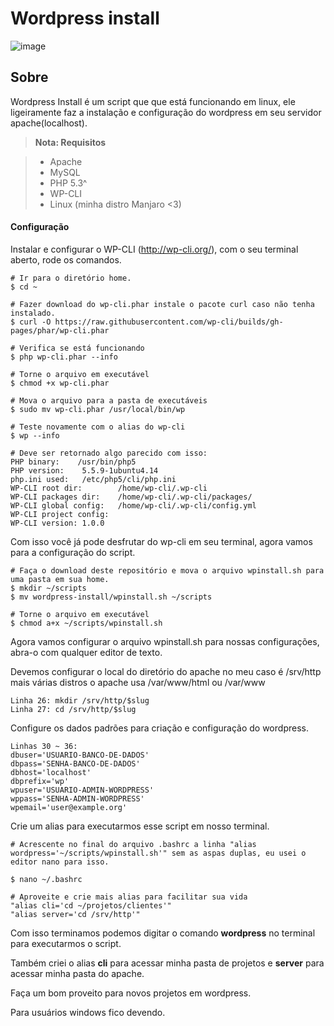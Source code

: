 Wordpress install
===================
![image](https://img.shields.io/badge/maintained-no!%20(as%20of%202017)-red)

Sobre
-------------

Wordpress Install é um script que que está funcionando em linux, ele ligeiramente faz a instalação e configuração do wordpress em seu servidor apache(localhost).

> **Nota: Requisitos**

> - Apache
> - MySQL
> - PHP 5.3^
> - WP-CLI
> - Linux (minha distro Manjaro <3)

#### <i class="icon-file"></i> Configuração



Instalar e configurar o WP-CLI (http://wp-cli.org/), com o seu terminal aberto, rode os comandos.

```
# Ir para o diretório home.
$ cd ~

# Fazer download do wp-cli.phar instale o pacote curl caso não tenha instalado.
$ curl -O https://raw.githubusercontent.com/wp-cli/builds/gh-pages/phar/wp-cli.phar

# Verifica se está funcionando
$ php wp-cli.phar --info

# Torne o arquivo em executável
$ chmod +x wp-cli.phar

# Mova o arquivo para a pasta de executáveis
$ sudo mv wp-cli.phar /usr/local/bin/wp

# Teste novamente com o alias do wp-cli
$ wp --info

# Deve ser retornado algo parecido com isso:
PHP binary:    /usr/bin/php5
PHP version:    5.5.9-1ubuntu4.14
php.ini used:   /etc/php5/cli/php.ini
WP-CLI root dir:        /home/wp-cli/.wp-cli
WP-CLI packages dir:    /home/wp-cli/.wp-cli/packages/
WP-CLI global config:   /home/wp-cli/.wp-cli/config.yml
WP-CLI project config:
WP-CLI version: 1.0.0
```

Com isso você já pode desfrutar do wp-cli em seu terminal, agora vamos para a configuração do script.

```
# Faça o download deste repositório e mova o arquivo wpinstall.sh para uma pasta em sua home.
$ mkdir ~/scripts
$ mv wordpress-install/wpinstall.sh ~/scripts

# Torne o arquivo em executável
$ chmod a+x ~/scripts/wpinstall.sh
```

Agora vamos configurar o arquivo wpinstall.sh para nossas configurações, abra-o com qualquer editor de texto.

Devemos configurar o local do diretório do apache no meu caso é /srv/http mais várias distros o apache usa /var/www/html ou /var/www
```
Linha 26: mkdir /srv/http/$slug
Linha 27: cd /srv/http/$slug
```
Configure os dados padrões para criação e configuração do wordpress.
```
Linhas 30 ~ 36:
dbuser='USUARIO-BANCO-DE-DADOS'
dbpass='SENHA-BANCO-DE-DADOS'
dbhost='localhost'
dbprefix='wp'
wpuser='USUARIO-ADMIN-WORDPRESS'
wppass='SENHA-ADMIN-WORDPRESS'
wpemail='user@example.org'
```
Crie um alias para executarmos esse script em nosso terminal.
```
# Acrescente no final do arquivo .bashrc a linha "alias wordpress='~/scripts/wpinstall.sh'" sem as aspas duplas, eu usei o editor nano para isso.

$ nano ~/.bashrc

# Aproveite e crie mais alias para facilitar sua vida
"alias cli='cd ~/projetos/clientes'"
"alias server='cd /srv/http'"
```

Com isso terminamos podemos digitar o comando **wordpress** no terminal para executarmos o script.

Também criei o alias **cli** para acessar minha pasta de projetos e **server** para acessar minha pasta do apache.

Faça um bom proveito para novos projetos em wordpress.

Para usuários windows fico devendo.
